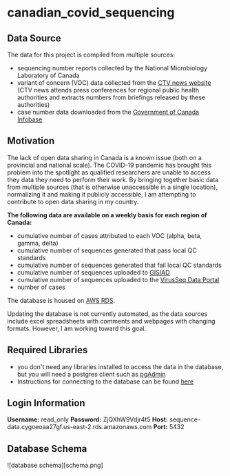 # canadian_covid_sequencing

Data Source
-----------
The data for this project is compiled from multiple sources:
- sequencing number reports collected by the National Microbiology Laboratory of Canada
- variant of concern (VOC) data collected from the [CTV news website](https://www.ctvnews.ca/health/coronavirus/tracking-variants-of-the-novel-coronavirus-in-canada-1.5296141) (CTV news attends press conferences for regional public health authorities and extracts numbers from briefings released by these authorities)
- case number data downloaded from the [Government of Canada Infobase](https://health-infobase.canada.ca/) 


Motivation
----------
The lack of open data sharing in Canada is a known issue (both on a provincial and national scale). The COVID-19 pandemic has brought this problem into the spotlight as qualified researchers are unable to access they data they need to perform their work. By bringing together basic data from multiple sources (that is otherwise unaccessible in a single location), normalizing it and making it publicly accessible, I am attempting to contribute to open data sharing in my country.

**The following data are available on a weekly basis for each region of Canada:** 
- cumulative number of cases attributed to each VOC (alpha, beta, gamma, delta)
- cumulative number of sequences generated that pass local QC standards
- cumulative number of sequences generated that fail local QC standards
- cumulative number of sequences uploaded to [GISIAD](https://www.gisaid.org/)
- cumulative number of sequences uploaded to the [VirusSeq Data Portal](https://virusseq-dataportal.ca/)
- number of cases
 
The database is housed on [AWS RDS](https://aws.amazon.com/rds/postgresql/). 

Updating the database is not currently automated, as the data sources include excel spreadsheets with comments and webpages with changing formats. However, I am working toward this goal.

Required Libraries
------------------
- you don't need any libraries installed to access the data in the database, but you will need a postgres client such as [pgAdmin](http://www.pgadmin.org/)
- Instructions for connecting to the database can be found [here](https://docs.aws.amazon.com/AmazonRDS/latest/UserGuide/USER_ConnectToPostgreSQLInstance.html)

Login Information
-----------------
**Username:** read_only
**Password:** ZjQXhW9Vdjr4t5
**Host:** sequence-data.cygoeoaa27gf.us-east-2.rds.amazonaws.com
**Port:** 5432

Database Schema
---------------
![database schema][schema.png]

